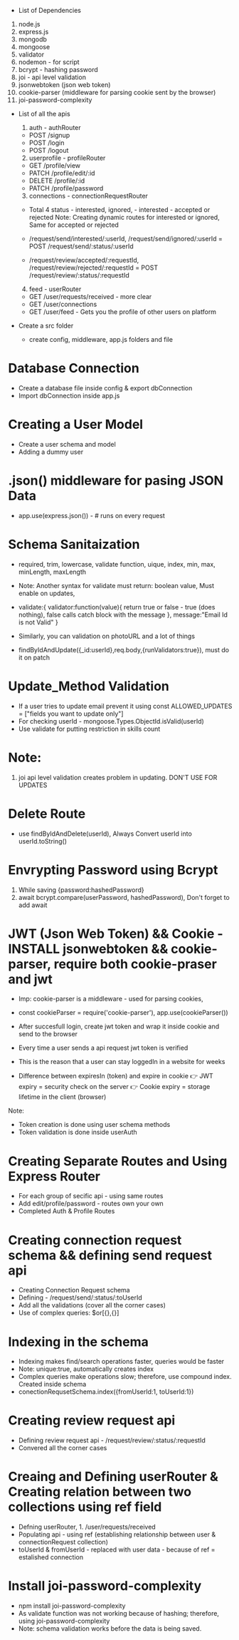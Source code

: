 - List of Dependencies
1. node.js
2. express.js
3. mongodb
4. mongoose
5. validator
6. nodemon - for script
7. bcrypt - hashing password
8. joi - api level validation
9. jsonwebtoken (json web token)
10. cookie-parser (middleware for parsing cookie sent by the browser)
11. joi-password-complexity

- List of all the apis

    1. auth - authRouter
    - POST /signup
    - POST /login
    - POST /logout

    2. userprofile - profileRouter
    - GET   /profile/view
    - PATCH /profile/edit/:id
    - DELETE /profile/:id
    - PATCH /profile/password
    
    3. connections - connectionRequestRouter
    - Total 4 status - interested, ignored, - interested - accepted or rejected
    Note: Creating dynamic routes for interested or ignored, Same for accepted or rejected
        
    - /request/send/interested/:userId, /request/send/ignored/:userId 
    = POST /request/send/:status/:userId

    - /request/review/accepted/:requestId, /request/review/rejected/:requestId
     = POST /request/review/:status/:requestId

    4. feed - userRouter
    - GET /user/requests/received - more clear
    - GET /user/connections
    - GET /user/feed - Gets you the profile of other users on platform


- Create a src folder 
    - create config, middleware, app.js folders and file

# Database Connection
- Create a database file inside config & export dbConnection
- Import dbConnection inside app.js

# Creating a User Model
- Create a user schema and model
- Adding a dummy user

# .json() middleware for pasing JSON Data 
- app.use(express.json()) - # runs on every request

# Schema Sanitaization 
  - required, trim, lowercase, validate function, uique, index, min, max, minLength, maxLength
  - Note: Another syntax for validate must return: boolean value, Must enable on updates,
  - validate:{
        validator:function(value){
            return true or false - true (does nothing), false calls catch block with the message
        }, 
        message:"Email Id is not Valid"
  }
  - Similarly, you can validation on photoURL and a lot of things

  - findByIdAndUpdate({_id:userId},req.body,{runValidators:true}), must do it on patch 

# Update_Method Validation 
- If a user tries to update email prevent it using const ALLOWED_UPDATES = ["fields you want to update only"]
- For checking userId - mongoose.Types.ObjectId.isValid(userId)
- Use validate for putting restriction in skills count

# Note: 
1. joi api level validation creates problem in updating. DON'T USE FOR UPDATES

# Delete Route
- use findByIdAndDelete(userId), Always Convert userId into userId.toString()

# Envrypting Password using Bcrypt
1. While saving {password:hashedPassword}
2. await bcrypt.compare(userPassword, hashedPassword), Don't forget to add await

# JWT (Json Web Token) && Cookie - INSTALL jsonwebtoken && cookie-parser, require both cookie-praser and jwt
- Imp: cookie-parser is a middleware - used for parsing cookies, 
- const cookieParser = require('cookie-parser'), app.use(cookieParser())
- After succesfull login, create jwt token and wrap it inside cookie and send to the browser
- Every time a user sends a api request jwt token is verified
- This is the reason that a user can stay loggedIn in a website for weeks

- Difference between expiresIn (token) and expire in cookie
👉 JWT expiry = security check on the server
👉 Cookie expiry = storage lifetime in the client (browser)

Note:
- Token creation is done using user schema methods
- Token validation is done inside userAuth

# Creating Separate Routes and Using Express Router
- For each group of secific api - using same routes
- Add edit/profile/password - routes own your own
- Completed Auth & Profile Routes

# Creating connection request schema && defining send request api
- Creating Connection Request schema
- Defining - /request/send/:status/:toUserId
- Add all the validations (cover all the corner cases)
- Use of complex queries: $or[{},{}]

# Indexing in the schema
- Indexing makes find/search operations faster, queries would be faster
- Note: unique:true, automatically creates index
- Complex queries make operations slow; therefore, use compound index. Created inside schema
- conectionRequsetSchema.index({fromUserId:1, toUserId:1})

# Creating review request api
- Defining review request api - /request/review/:status/:requestId
- Convered all the corner cases 

# Creaing and Defining userRouter & Creating relation between two collections using ref field
- Defning userRouter, 1. /user/requests/received
- Populating api - using ref (establishing relationship between user & connectionRequest collection)
- toUserId & fromUserId - replaced with user data - because of ref = estalished connection

# Install joi-password-complexity
- npm install joi-password-complexity
- As validate function was not working because of hashing; therefore, using joi-password-complexity
- Note: schema validation works before the data is being saved.

